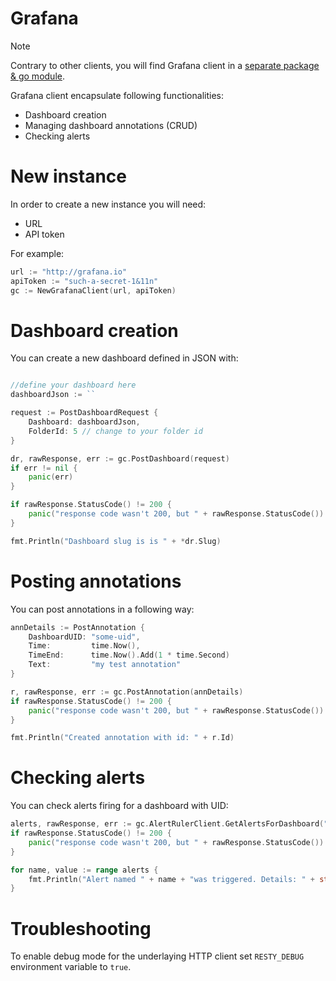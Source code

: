 # Grafana

> [!NOTE]
> Contrary to other clients, you will find Grafana client in a [separate package & go module](https://github.com/smartcontractkit/chainlink-testing-framework/tree/main/lib/grafana).

Grafana client encapsulate following functionalities:
* Dashboard creation
* Managing dashboard annotations (CRUD)
* Checking alerts

# New instance
In order to create a new instance you will need:
* URL
* API token

For example:
```go
url := "http://grafana.io"
apiToken := "such-a-secret-1&11n"
gc := NewGrafanaClient(url, apiToken)
```

# Dashboard creation
You can create a new dashboard defined in JSON with:
```go

//define your dashboard here
dashboardJson := ``

request := PostDashboardRequest {
    Dashboard: dashboardJson,
    FolderId: 5 // change to your folder id
}

dr, rawResponse, err := gc.PostDashboard(request)
if err != nil {
    panic(err)
}

if rawResponse.StatusCode() != 200 {
    panic("response code wasn't 200, but " + rawResponse.StatusCode())
}

fmt.Println("Dashboard slug is is " + *dr.Slug)
```

# Posting annotations
You can post annotations in a following way:
```go
annDetails := PostAnnotation {
	DashboardUID: "some-uid",
	Time:         time.Now(),
	TimeEnd:      time.Now().Add(1 * time.Second)
	Text:         "my test annotation"
}

r, rawResponse, err := gc.PostAnnotation(annDetails)
if rawResponse.StatusCode() != 200 {
    panic("response code wasn't 200, but " + rawResponse.StatusCode())
}

fmt.Println("Created annotation with id: " + r.Id)

```

# Checking alerts
You can check alerts firing for a dashboard with UID:
```go
alerts, rawResponse, err := gc.AlertRulerClient.GetAlertsForDashboard("some-uid")
if rawResponse.StatusCode() != 200 {
    panic("response code wasn't 200, but " + rawResponse.StatusCode())
}

for name, value := range alerts {
    fmt.Println("Alert named " + name + "was triggered. Details: " + string(value))
}
```

# Troubleshooting
To enable debug mode for the underlaying HTTP client set `RESTY_DEBUG` environment variable to `true`.